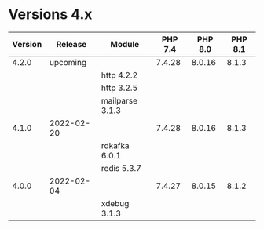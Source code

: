 <!-- markdownlint-disable MD013 -->
# Versions 4.x

| Version | Release    | Module          | PHP 7.4 | PHP 8.0 | PHP 8.1 |
|---------|------------|-----------------|---------|---------|---------|
| 4.2.0   | upcoming   |                 |  7.4.28 |  8.0.16 |  8.1.3  |
|         |            | http 4.2.2      |         |         |         |
|         |            | http 3.2.5      |         |         |         |
|         |            | mailparse 3.1.3 |         |         |         |
| 4.1.0   | 2022-02-20 |                 |  7.4.28 |  8.0.16 |  8.1.3  |
|         |            | rdkafka 6.0.1   |         |         |         |
|         |            | redis 5.3.7     |         |         |         |
| 4.0.0   | 2022-02-04 |                 |  7.4.27 |  8.0.15 |  8.1.2  |
|         |            | xdebug 3.1.3    |         |         |         |
